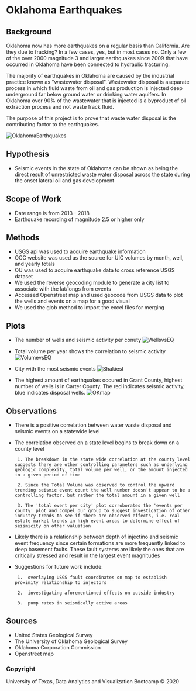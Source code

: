 # Oklahoma Earthquakes

## Background

Oklahoma now has more earthquakes on a regular basis than California. Are they due to fracking?
In a few cases, yes, but in most cases no. Only a few of the over 2000 magnitude 3 and larger earthquakes since 2009 that have occurred in Oklahoma have been connected to hydraulic fracturing. 

The majority of earthquakes in Oklahoma are caused by the industrial practice​ known as "wastewater disposal". Wastewater disposal is a ​separate ​process in which fluid waste from oil and gas production is injected deep underground far below ground water or drinking water aquifers. In Oklahoma over 90% of the wastewater that is injected is a byproduct of oil extraction process and not waste frack fluid.

The purpose of this project is to prove that waste water disposal is the contributing factor to the earthquakes.

![OklahomaEarthquakes](https://www.youtube.com/watch?v=AIu3b0WhMgs&feature=youtu.be)

## Hypothesis
* Seismic events in the state of Oklahoma can be shown as being the direct result of unrestricted waste water disposal across the state during the onset lateral oil and gas development

## Scope of Work
* Date range is from 2013 - 2018
* Earthquake recording of magnitude 2.5 or higher only

## Methods
* USGS api was used to acquire earthquake information
* OCC website was used as the source for UIC volumes by month, well, and yearly totals
* OU was used to acquire earthquake data to cross reference USGS dataset
* We used the reverse geocoding module to generate a city list to associate with the lat/longs from events
* Accessed Openstreet map and used geocode from USGS data to plot the wells and events on a map for a good visual 
* We used the glob method to import the excel files for merging

## Plots
* The number of wells and seismic activity per conuty
![WellsvsEQ](Wells_vs_Earthquakes.png)

* Total volume per year shows the correlation to seismic activity
![VolumevsEQ](Volume_vs_EQevent.png)

* City with the most seismic events
![Shakiest](ShakiestCity.png)

* The highest amount of earthquakes occured in Grant County, highest number of wells is in Carter County. The red indicates seismic activity, blue indicates disposal wells.
![OKmap](ok_map.png)

## Observations

*  There is a positive correlation between water waste disposal and seismic events on a statewide level

*  The correlation observed on a state level begins to break down on a county level

		1. The breakdown in the state wide correlation at the county level suggests there are other controlling parameters such as underlying geologic complexity, total volume per well, or the amount injected in a given period of time

		2. Since the Total Volume was observed to control the upward trending seismic event count the well number doesn't appear to be a controlling factor, but rather the total amount in a given well

		3. The 'total event per city' plot corroborates the 'events per county' plot and compel our group to suggest investigation of other industry trends to see if there are observed effects, i.e. real estate market trends in high event areas to determine effect of seismicity on other valuation

*	Likely there is a relationship between depth of injectino and seismic event frequency since certain formations are more frequently linked to deep basement faults. These fault systems are likely the ones that are critically stressed and result in the largest event magnitudes
      
*  Suggestions for future work include:

		1.  overlaying USGS fault coordinates on map to establish proximity relationship to injectors

		2.  investigating aforementioned effects on outside industry

		3.  pump rates in seismically active areas

## Sources

* United States Geological Survey
* The University of Oklahoma Geological Survey
* Oklahoma Corporation Commission
* Openstreet map 

### Copyright

University of Texas, Data Analytics and Visualization Bootcamp © 2020
